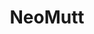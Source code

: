 ---
codehost: https://github.com/https://github.com/neomutt/neomutt
logohandle: neomutt
sort: neomutt
title: NeoMutt
twitter: https://x.com/NeoMutt_Org
website: https://neomutt.org/
---